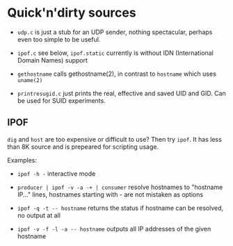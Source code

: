 Quick'n'dirty sources
=====================

- `udp.c` is just a stub for an UDP sender, nothing spectacular, perhaps even too simple to be useful.

- `ipof.c` see below, `ipof.static` currently is without IDN (International Domain Names) support

- `gethostname` calls gethostname(2), in contrast to `hostname` which uses `uname(2)`

- `printresugid.c` just prints the real, effective and saved UID and GID.  Can be used for SUID experiments.


IPOF
----

`dig` and `host` are too expensive or difficult to use?  Then try `ipof`.  It has less than 8K source and is prepeared for scripting usage.

Examples:

- `ipof -h -` interactive mode

- `producer | ipof -v -a -+ | consumer` resolve hostnames to "hostname IP..." lines, hostnames starting with - are not mistaken as options

- `ipof -q -t -- hostname` returns the status if hostname can be resolved, no output at all

- `ipof -v -f -l -a -- hostname` outputs all IP addresses of the given hostname

